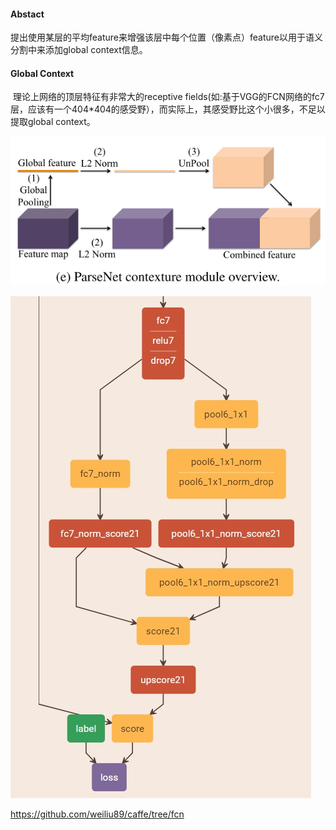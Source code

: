 #### Abstact

​	提出使用某层的平均feature来增强该层中每个位置（像素点）feature以用于语义分割中来添加global context信息。











#### Global Context

​	理论上网络的顶层特征有非常大的receptive fields(如:基于VGG的FCN网络的fc7层，应该有一个404*404的感受野），而实际上，其感受野比这个小很多，不足以提取global context。







![1533711711693](assets/1533711711693.png)





![1533713634116](assets/1533713634116.png)





https://github.com/weiliu89/caffe/tree/fcn

